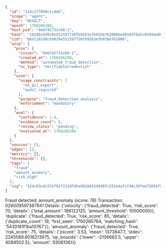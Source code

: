 ```json
{
  "id": "124c1f7809c1cde6",
  "scope": "agent",
  "key": "RESULT",
  "epoch": 1760286280,
  "host_pid": "9e6742732c60:1",
  "hash": "182d0cb9929e552597726fb9261efb91bb762008bed8103f6a5c0399ae00ff03",
  "cid": "QmV1182d0cb9929e552597726fb9261efb91bb762008",
  "aicp": {
    "prov": {
      "issuer": "9e6742732c60:1",
      "created_at": 1760286280,
      "method": "automated_fraud_detection",
      "vc_type": "VerifiableCredential"
    },
    "ucon": {
      "usage_constraints": [
        "no_pii_export",
        "audit_required"
      ],
      "purpose": "fraud_detection_analysis",
      "enforcement": "mandatory"
    },
    "eval": {
      "confidence": 1.0,
      "evidence_count": 0,
      "review_status": "pending",
      "evaluated_at": 1760286280
    }
  },
  "sources": [],
  "edges": [],
  "metrics": {},
  "thresholds": {},
  "tags": [
    "fraud",
    "amount_anomaly",
    "risk_high"
  ],
  "sig": "52dc93cdc57ef02f212d745e9918451d4d0fc251e4a7cf48c39feef2654f9c68"
}
```

Fraud detected: amount_anomaly (score: 76)
Transaction: 026009597367941
Details: {'velocity': {'fraud_detected': True, 'risk_score': 70, 'details': {'total_amount': 186122120, 'amount_threshold': 10000000}}, 'duplicate': {'fraud_detected': True, 'risk_score': 85, 'details': {'duplicate_count': 19, 'first_seen': 1760285764, 'matching_hash': '5430161f1ba10767'}}, 'amount_anomaly': {'fraud_detected': True, 'risk_score': 75, 'details': {'zscore': 3.53, 'mean': 1373847.7, 'stdev': 2245589.6016213675, 'iqr_bounds': {'lower': -2106683.5, 'upper': 4084502.5}, 'amount': 9306106}}}